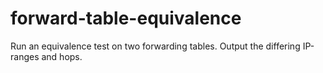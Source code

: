 forward-table-equivalence
=========================

Run an equivalence test on two forwarding tables. Output the differing IP-ranges and hops.
